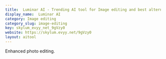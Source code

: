 ```yaml
---
title:  Luminar AI - Trending AI tool for Image editing and best alternatives
display_name:  Luminar AI
category: Image editing
category_slug: image-editing
key: skylum_evyy_net_9gVzy0
website: https://skylum.evyy.net/9gVzy0
layout: aitool
---
```


Enhanced photo editing.
